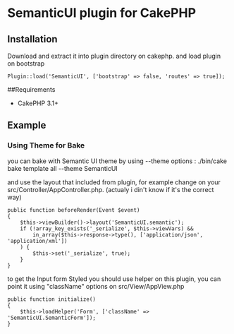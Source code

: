 # SemanticUI plugin for CakePHP

## Installation

Download and extract it into plugin directory on cakephp.
and load plugin on bootstrap

	Plugin::load('SemanticUI', ['bootstrap' => false, 'routes' => true]);

##Requirements
* CakePHP 3.1+


## Example
### Using Theme for Bake
you can bake with Semantic UI theme by using --theme options :
	./bin/cake bake template all --theme SemanticUI

and use the layout that included from plugin, for example change on your src/Controller/AppController.php. (actualy i din't know if it's the correct way)

	public function beforeRender(Event $event)
    {
        $this->viewBuilder()->layout('SemanticUI.semantic');
        if (!array_key_exists('_serialize', $this->viewVars) &&
            in_array($this->response->type(), ['application/json', 'application/xml'])
        ) {
            $this->set('_serialize', true);
        }
    }


to get the Input form Styled you should use helper on this plugin, you can point it using "className" options on src/View/AppView.php

	public function initialize()
    {
        $this->loadHelper('Form', ['className' => 'SemanticUI.SemanticForm']);
    }